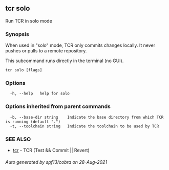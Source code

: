## tcr solo

Run TCR in solo mode

### Synopsis


When used in "solo" mode, TCR only commits changes locally.
It never pushes or pulls to a remote repository.

This subcommand runs directly in the terminal (no GUI).

```
tcr solo [flags]
```

### Options

```
  -h, --help   help for solo
```

### Options inherited from parent commands

```
  -b, --base-dir string    Indicate the base directory from which TCR is running (default ".")
  -t, --toolchain string   Indicate the toolchain to be used by TCR
```

### SEE ALSO

* [tcr](tcr.md)	 - TCR (Test && Commit || Revert)

###### Auto generated by spf13/cobra on 28-Aug-2021
